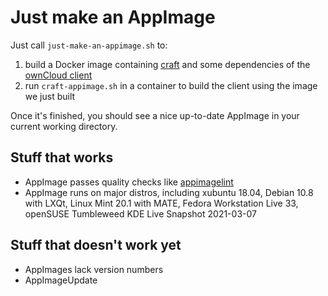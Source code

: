 # Just make an AppImage

Just call `just-make-an-appimage.sh` to:

1. build a Docker image containing [craft](https://github.com/KDE/craft) and some dependencies of the [ownCloud client](https://github.com/owncloud/client)
2. run `craft-appimage.sh` in a container to build the client using the image we just built

Once it's finished, you should see a nice up-to-date AppImage in your current working directory.


## Stuff that works

- AppImage passes quality checks like [appimagelint](https://github.com/TheAssassin/appimagelint)
- AppImage runs on major distros, including xubuntu 18.04, Debian 10.8 with LXQt, Linux Mint 20.1 with MATE, Fedora Workstation Live 33, openSUSE Tumbleweed KDE Live Snapshot 2021-03-07


## Stuff that doesn't work yet

- AppImages lack version numbers
- AppImageUpdate
